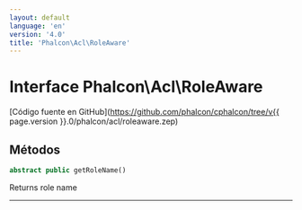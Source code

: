 ```yaml
---
layout: default
language: 'en'
version: '4.0'
title: 'Phalcon\Acl\RoleAware'
---
```


# Interface **Phalcon\Acl\RoleAware**

[Código fuente en GitHub](https://github.com/phalcon/cphalcon/tree/v{{ page.version }}.0/phalcon/acl/roleaware.zep)

## Métodos

```php
abstract public getRoleName()
```

Returns role name

* * *